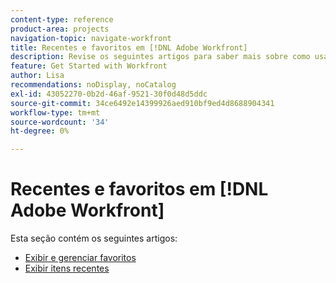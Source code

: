```yaml
---
content-type: reference
product-area: projects
navigation-topic: navigate-workfront
title: Recentes e favoritos em [!DNL Adobe Workfront]
description: Revise os seguintes artigos para saber mais sobre como usar favoritos e recentes no Workfront.
feature: Get Started with Workfront
author: Lisa
recommendations: noDisplay, noCatalog
exl-id: 43052270-0b2d-46af-9521-30f0d48d5ddc
source-git-commit: 34ce6492e14399926aed910bf9ed4d8688904341
workflow-type: tm+mt
source-wordcount: '34'
ht-degree: 0%

---
```


# Recentes e favoritos em [!DNL Adobe Workfront]

Esta seção contém os seguintes artigos:

* [Exibir e gerenciar favoritos](../../../workfront-basics/navigate-workfront/recent-and-favorites/view-and-manage-favorites.md)
* [Exibir itens recentes](../../../workfront-basics/navigate-workfront/recent-and-favorites/view-recent-items.md)
